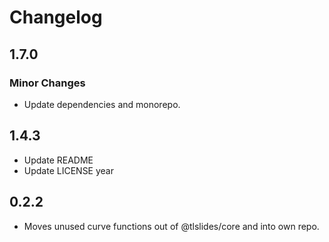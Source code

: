 # Changelog

## 1.7.0

### Minor Changes

- Update dependencies and monorepo.

## 1.4.3

- Update README
- Update LICENSE year

## 0.2.2

- Moves unused curve functions out of @tlslides/core and into own repo.
